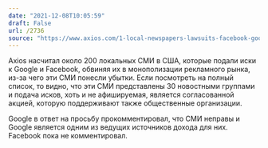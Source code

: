 ```yaml
---
date: "2021-12-08T10:05:59"
draft: False
url: /2736
source: "https://www.axios.com/1-local-newspapers-lawsuits-facebook-google-3c3dee3a-cce3-49ef-b0a2-7a98c2e15c91.html"
---
```


Axios насчитал около 200 локальных СМИ в США, которые подали иски к Google и Facebook, обвиняя их в монополизации рекламного рынка, из-за чего эти СМИ понесли убытки. Если посмотреть на полный список, то видно, что эти СМИ представлены 30 новостными группами и подача исков, хоть и не афишируемая, является согласованной акцией, которую поддерживают также общественные организации. 

Google в ответ на просьбу прокомментировал, что СМИ неправы и Google является одним из ведущих источников дохода для них. Facebook пока не комментировал.
